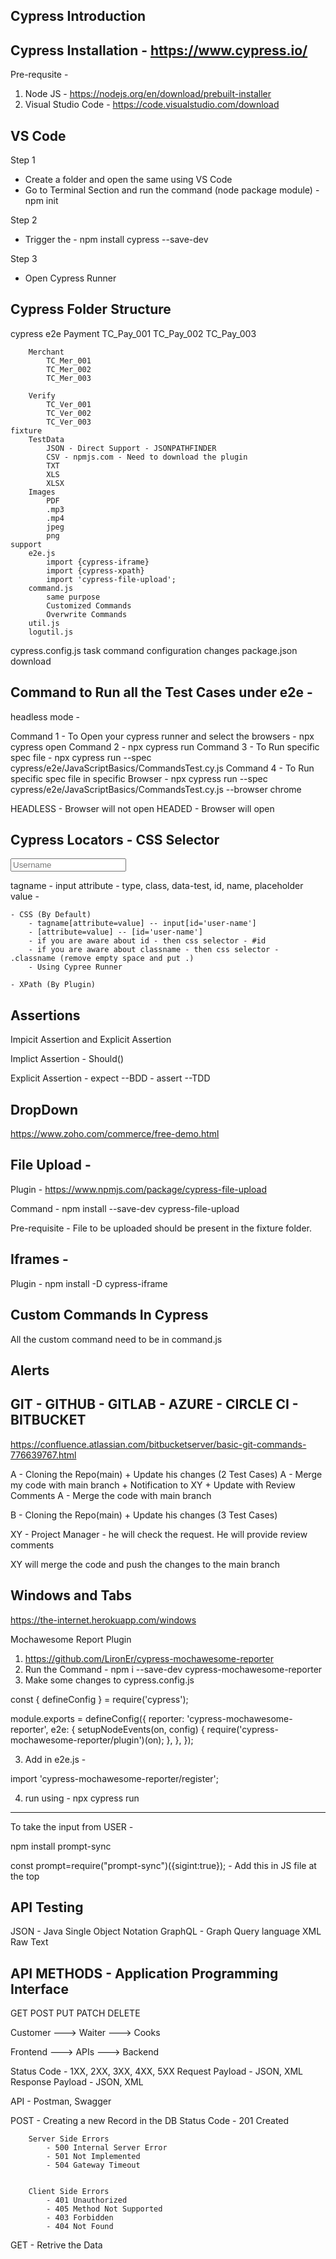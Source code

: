 
Cypress Introduction 
--------------------





Cypress Installation - https://www.cypress.io/
----------------------------------------------

Pre-requsite -

1. Node JS - https://nodejs.org/en/download/prebuilt-installer
2. Visual Studio Code - https://code.visualstudio.com/download


VS Code
-------

Step 1
- Create a folder and open the same using VS Code
- Go to Terminal Section and run the command (node package module) - npm init 

Step 2
- Trigger the - npm install cypress --save-dev 

Step 3
- Open Cypress Runner 


Cypress Folder Structure
------------------------
cypress
	e2e
		Payment
			TC_Pay_001
			TC_Pay_002
			TC_Pay_003

		Merchant
			TC_Mer_001
			TC_Mer_002
			TC_Mer_003	

		Verify
			TC_Ver_001
			TC_Ver_002
			TC_Ver_003
	fixture
		TestData
			JSON - Direct Support - JSONPATHFINDER
			CSV - npmjs.com - Need to download the plugin
			TXT
			XLS
			XLSX
		Images
			PDF
			.mp3
			.mp4
			jpeg
			png
	support
		e2e.js
			import {cypress-iframe}
			import {cypress-xpath}
			import 'cypress-file-upload';
		command.js
			same purpose
			Customized Commands
			Overwrite Commands
		util.js
		logutil.js
cypress.config.js
		task command
		configuration changes
package.json
		download



Command to Run all the Test Cases under e2e - 
-------------------------------------------

headless mode - 

Command 1 - To Open your cypress runner and select the browsers - npx cypress open 
Command 2 - npx cypress run 
Command 3 - To Run specific spec file - npx cypress run --spec cypress/e2e/JavaScriptBasics/CommandsTest.cy.js
Command 4 - To Run specific spec file in specific Browser - npx cypress run --spec cypress/e2e/JavaScriptBasics/CommandsTest.cy.js --browser chrome 

HEADLESS - Browser will not open 
HEADED - Browser will open


Cypress Locators - CSS Selector
-------------------------------

<input type="text" class="form_input" data-test="username" id="user-name" name="user-name" placeholder="Username" autocorrect="off" autocapitalize="none" value="">

tagname - input
attribute - type, class, data-test, id, name, placeholder
value - 

	- CSS (By Default)	
		- tagname[attribute=value] -- input[id='user-name']
		- [attribute=value] -- [id='user-name']
		- if you are aware about id - then css selector - #id
		- if you are aware about classname - then css selector - .classname (remove empty space and put .)
		- Using Cypree Runner

	- XPath (By Plugin)

Assertions
----------

Impicit Assertion and Explicit Assertion


Implict Assertion - Should()


Explicit Assertion - expect --BDD 
				   - assert --TDD



DropDown
--------


https://www.zoho.com/commerce/free-demo.html



File Upload -
-----------

Plugin - https://www.npmjs.com/package/cypress-file-upload

Command - npm install --save-dev cypress-file-upload

Pre-requisite - File to be uploaded should be present in the fixture folder.


Iframes - 
-------

Plugin - npm install -D cypress-iframe


Custom Commands In Cypress
-------------------------

All the custom command need to be in command.js

Alerts
------


GIT - GITHUB - GITLAB - AZURE - CIRCLE CI - BITBUCKET
-----------------------------------------------------

https://confluence.atlassian.com/bitbucketserver/basic-git-commands-776639767.html

A - Cloning the Repo(main) + Update his changes (2 Test Cases)
A - Merge my code with main branch + Notification to XY + Update with Review Comments
A - Merge the code with main branch

B - Cloning the Repo(main) + Update his changes (3 Test Cases)

XY - Project Manager - he will check the request. He will provide review comments

XY will merge the code and push the changes to the main branch



Windows and Tabs 
----------------

https://the-internet.herokuapp.com/windows


Mochawesome Report Plugin 

1. https://github.com/LironEr/cypress-mochawesome-reporter
2. Run the Command - npm i --save-dev cypress-mochawesome-reporter
3. Make some changes to cypress.config.js

const { defineConfig } = require('cypress');

module.exports = defineConfig({
  reporter: 'cypress-mochawesome-reporter',
  e2e: {
    setupNodeEvents(on, config) {
      require('cypress-mochawesome-reporter/plugin')(on);
    },
  },
});

3. Add in e2e.js - 

import 'cypress-mochawesome-reporter/register';

4. run using - npx cypress run

--------------------------------
To take the input from USER - 

npm install prompt-sync

const prompt=require("prompt-sync")({sigint:true}); - Add this in JS file at the top



API Testing 
-----------
JSON - Java Single Object Notation
GraphQL - Graph Query language
XML 
Raw Text


API METHODS - Application Programming Interface
-----------
GET
POST
PUT
PATCH
DELETE

Customer ---> Waiter ---> Cooks

Frontend ---> APIs ---> Backend

Status Code - 1XX, 2XX, 3XX, 4XX, 5XX 
Request Payload - JSON, XML
Response Payload - JSON, XML


API - Postman, Swagger

POST - Creating a new Record in the DB
Status Code - 201 Created

		Server Side Errors
			- 500 Internal Server Error
			- 501 Not Implemented
			- 504 Gateway Timeout


		Client Side Errors
			- 401 Unauthorized
			- 405 Method Not Supported
			- 403 Forbidden
			- 404 Not Found


GET - Retrive the Data
